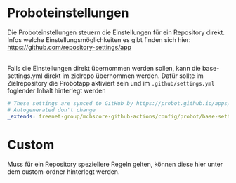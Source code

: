 # Proboteinstellungen

Die Proboteinstellungen steuern die Einstellungen für ein Repository direkt.
Infos welche Einstellungsmöglichkeiten es gibt finden sich hier:
https://github.com/repository-settings/app

<br>
Falls die Einstellungen direkt übernommen werden sollen, kann die base-settings.yml direkt im zielrepo übernommen werden.
Dafür sollte im Zielrepository die Probotapp aktiviert sein und im <code>.github/settings.yml</code> foglender Inhalt hinterlegt werden

```yaml
# These settings are synced to GitHub by https://probot.github.io/apps/settings/
# Autogenerated don't change     
_extends: freenet-group/mcbscore-github-actions/config/probot/base-settings.yml
```

# Custom
Muss für ein Repository speziellere Regeln gelten, können diese hier unter dem custom-ordner hinterlegt werden.

